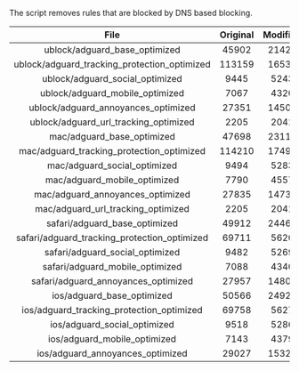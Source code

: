 The script removes rules that are blocked by DNS based blocking.


| File | Original | Modified |
|:----:|:-----:|:-----:|
| ublock/adguard_base_optimized | 45902 | 21429 |
| ublock/adguard_tracking_protection_optimized | 113159 | 16537 |
| ublock/adguard_social_optimized | 9445 | 5243 |
| ublock/adguard_mobile_optimized | 7067 | 4320 |
| ublock/adguard_annoyances_optimized | 27351 | 14502 |
| ublock/adguard_url_tracking_optimized | 2205 | 2041 |
| mac/adguard_base_optimized | 47698 | 23114 |
| mac/adguard_tracking_protection_optimized | 114210 | 17491 |
| mac/adguard_social_optimized | 9494 | 5283 |
| mac/adguard_mobile_optimized | 7790 | 4557 |
| mac/adguard_annoyances_optimized | 27835 | 14734 |
| mac/adguard_url_tracking_optimized | 2205 | 2041 |
| safari/adguard_base_optimized | 49912 | 24462 |
| safari/adguard_tracking_protection_optimized | 69711 | 5620 |
| safari/adguard_social_optimized | 9482 | 5269 |
| safari/adguard_mobile_optimized | 7088 | 4340 |
| safari/adguard_annoyances_optimized | 27957 | 14807 |
| ios/adguard_base_optimized | 50566 | 24921 |
| ios/adguard_tracking_protection_optimized | 69758 | 5627 |
| ios/adguard_social_optimized | 9518 | 5286 |
| ios/adguard_mobile_optimized | 7143 | 4379 |
| ios/adguard_annoyances_optimized | 29027 | 15329 |